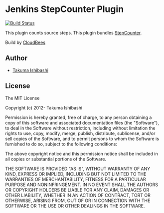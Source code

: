 Jenkins StepCounter Plugin
=======================================
[![Build Status](https://jenkins.ci.cloudbees.com/job/plugins/job/stepcounter-plugin/badge/icon)](https://jenkins.ci.cloudbees.com/job/plugins/job/stepcounter-plugin/)

This plugin counts source steps.
This plugin bundles [StepCounter](https://github.com/takezoe/stepcounter).

Build by [CloudBees](https://jenkins.ci.cloudbees.com/job/plugins/job/stepcounter-plugin/)

Author
---------------
* [Takuma Ishibashi](https://github.com/takuma02141978)

License
---------------
The MIT License

Copyright (c) 2012- Takuma Ishibashi

Permission is hereby granted, free of charge, to any person obtaining a copy
of this software and associated documentation files (the "Software"), to deal
in the Software without restriction, including without limitation the rights
to use, copy, modify, merge, publish, distribute, sublicense, and/or sell
copies of the Software, and to permit persons to whom the Software is
furnished to do so, subject to the following conditions:

The above copyright notice and this permission notice shall be included in
all copies or substantial portions of the Software.

THE SOFTWARE IS PROVIDED "AS IS", WITHOUT WARRANTY OF ANY KIND, EXPRESS OR
IMPLIED, INCLUDING BUT NOT LIMITED TO THE WARRANTIES OF MERCHANTABILITY,
FITNESS FOR A PARTICULAR PURPOSE AND NONINFRINGEMENT. IN NO EVENT SHALL THE
AUTHORS OR COPYRIGHT HOLDERS BE LIABLE FOR ANY CLAIM, DAMAGES OR OTHER
LIABILITY, WHETHER IN AN ACTION OF CONTRACT, TORT OR OTHERWISE, ARISING FROM,
OUT OF OR IN CONNECTION WITH THE SOFTWARE OR THE USE OR OTHER DEALINGS IN
THE SOFTWARE.

